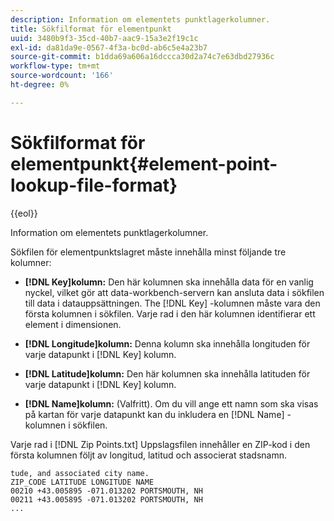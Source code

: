 ```yaml
---
description: Information om elementets punktlagerkolumner.
title: Sökfilformat för elementpunkt
uuid: 3480b9f3-35cd-40b7-aac9-15a3e2f19c1c
exl-id: da81da9e-0567-4f3a-bc0d-ab6c5e4a23b7
source-git-commit: b1dda69a606a16dccca30d2a74c7e63dbd27936c
workflow-type: tm+mt
source-wordcount: '166'
ht-degree: 0%

---
```


# Sökfilformat för elementpunkt{#element-point-lookup-file-format}

{{eol}}

Information om elementets punktlagerkolumner.

Sökfilen för elementpunktslagret måste innehålla minst följande tre kolumner:

* **[!DNL Key]kolumn:** Den här kolumnen ska innehålla data för en vanlig nyckel, vilket gör att data-workbench-servern kan ansluta data i sökfilen till data i datauppsättningen. The [!DNL Key] -kolumnen måste vara den första kolumnen i sökfilen. Varje rad i den här kolumnen identifierar ett element i dimensionen.

* **[!DNL Longitude]kolumn:** Denna kolumn ska innehålla longituden för varje datapunkt i [!DNL Key] kolumn.

* **[!DNL Latitude]kolumn:** Den här kolumnen ska innehålla latituden för varje datapunkt i [!DNL Key] kolumn.

* **[!DNL Name]kolumn:** (Valfritt). Om du vill ange ett namn som ska visas på kartan för varje datapunkt kan du inkludera en [!DNL Name] -kolumnen i sökfilen.

Varje rad i [!DNL Zip Points.txt] Uppslagsfilen innehåller en ZIP-kod i den första kolumnen följt av longitud, latitud och associerat stadsnamn.

```
tude, and associated city name.
ZIP_CODE LATITUDE LONGITUDE NAME
00210 +43.005895 -071.013202 PORTSMOUTH, NH
00211 +43.005895 -071.013202 PORTSMOUTH, NH
...
```
